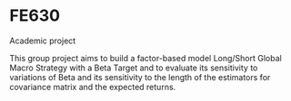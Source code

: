# FE630
Academic project

This group project aims to build a factor-based model Long/Short Global Macro Strategy with a Beta Target and to evaluate its sensitivity to variations of Beta and its sensitivity to the length of the estimators for covariance matrix and the expected returns.
